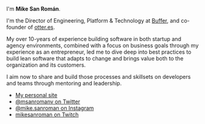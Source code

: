 
I'm **Mike San Román**.

I'm the Director of Engineering, Platform & Technology at [Buffer](https://buffer.com), and co-founder of [otter.es](https://otter.es).

My over 10-years of experience building software in both startup and agency environments, combined with a focus on business goals through my experience as an entrepreneur, led me to dive deep into best practices to build lean software that adapts to change and brings value both to the organization and its customers.

I aim now to share and build those processes and skillsets on developers and teams through mentoring and leadership.

- [My personal site](https://msanroman.io)
- [@msanromanv on Twitter](https://twitter.com/msanromanv)
- [@mike.sanroman on Instagram](https://instagram.com/mike.sanroman)
- [mikesanroman on Twitch](https://twitch.tv/mikesanroman)

<!--
**msanroman/msanroman** is a ✨ _special_ ✨ repository because its `README.md` (this file) appears on your GitHub profile.

Here are some ideas to get you started:

- 🔭 I’m currently working on ...
- 🌱 I’m currently learning ...
- 👯 I’m looking to collaborate on ...
- 🤔 I’m looking for help with ...
- 💬 Ask me about ...
- 📫 How to reach me: ...
- 😄 Pronouns: ...
- ⚡ Fun fact: ...
-->

